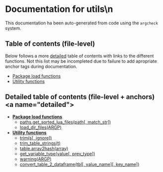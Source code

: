 # Documentation for utils\n

This documentation ha been auto-generated from code using the `argcheck` system.

## Table of contents (file-level)

Below follows a more [detailed](#detailed) table of contents with links to
the different functions. Not this list may be incompleted due to failure to
add apropriate anchor tags during documentation.


- [Package load functions](loader.md)
- [Utility functions](utils.md)

## Detailed table of contents (file-level + anchors)<a name=\"detailed\">


- **[Package load functions](loader.md)**
  - [paths.get_sorted_lua_files(path[, match_str])](loader.md#paths.get_sorted_lua_files)
  - [load_dir_files(ARGP)](loader.md#load_dir_files)
- **[Utility functions](utils.md)**
  - [trim(s[, ignore])](utils.md#trim)
  - [trim_table_strings(t)](utils.md#trim_table_strings)
  - [table.array2hash(array)](utils.md#table.array2hash)
  - [get_variable_type(value[, prev_type])](utils.md#get_variable_type)
  - [warning(ARGP)](utils.md#warning)
  - [convert_table_2_dataframe(tbl[, value_name][, key_name])](utils.md#convert_table_2_dataframe)
